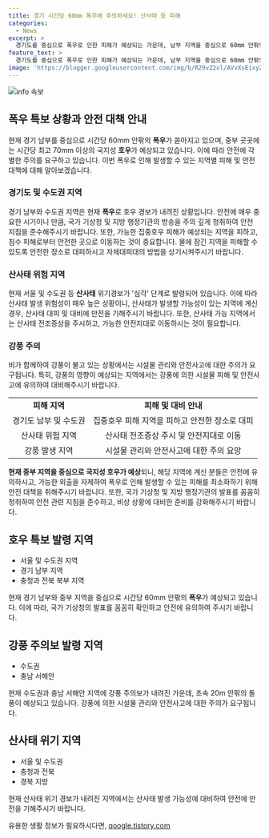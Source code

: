 ```yaml
---
title: 경기 시간당 60mm 폭우에 주의하세요! 산사태 등 피해
categories:
  - News
excerpt: >
  경기도를 중심으로 폭우로 인한 피해가 예상되는 가운데, 남부 지역을 중심으로 60mm 안팎의 폭우가 집중되고 있습니다. 중부 지방은 국지적으로 70mm 이상의 호우가 예상돼, 안전에 주의가 요구됩니다. 레이더 화면을 통해 보라색과 붉은색 구름이 주로 경기 남부에 위치해 있음을 확인할 수 있으며, 수도권과 전북, 영서지역에도 폭우가 계속되고 있습니다. 현재는 산사태 위험 경보가 심각 단계로 상향되고 있으며, 강풍에 대한 주의도 요망됩니다.
feature_text: >
  경기도를 중심으로 폭우로 인한 피해가 예상되는 가운데, 남부 지역을 중심으로 60mm 안팎의 폭우가 집중되고 있습니다. 중부 지방은 국지적으로 70mm 이상의 호우가 예상돼, 안전에 주의가 요구됩니다. 레이더 화면을 통해 보라색과 붉은색 구름이 주로 경기 남부에 위치해 있음을 확인할 수 있으며, 수도권과 전북, 영서지역에도 폭우가 계속되고 있습니다. 현재는 산사태 위험 경보가 심각 단계로 상향되고 있으며, 강풍에 대한 주의도 요망됩니다.
image: 'https://blogger.googleusercontent.com/img/b/R29vZ2xl/AVvXsEixyZcFfHzMRdzZMjFBmAUKJYCLCGyLL1o632UiGVXcaFdKo_bkvkuCioo0uUKlGfBVcT3P84aROyZIXSBEx3Aw5nCQ3pTgDom1WDC4m8eifvWiAmWEEVb4x6G_l8C0QH225ldMjyaFvpxGEBGNO37VmDTDMHGhJPq73UglMfDca1-0aw/s1600/blogspot.png'
---
```


<p><img src="https://blogger.googleusercontent.com/img/b/R29vZ2xl/AVvXsEixyZcFfHzMRdzZMjFBmAUKJYCLCGyLL1o632UiGVXcaFdKo_bkvkuCioo0uUKlGfBVcT3P84aROyZIXSBEx3Aw5nCQ3pTgDom1WDC4m8eifvWiAmWEEVb4x6G_l8C0QH225ldMjyaFvpxGEBGNO37VmDTDMHGhJPq73UglMfDca1-0aw/s1600/blogspot.png" alt="info 속보" /></p>

<h2 data-ke-size="size26">폭우 특보 상황과 안전 대책 안내</h2>

<p data-ke-size="size16">현재 경기 남부를 중심으로 시간당 60mm 안팎의 <b>폭우</b>가 쏟아지고 있으며, 중부 곳곳에는 시간당 최고 70mm 이상의 국지성 <b>호우</b>가 예상되고 있습니다. 이에 따라 안전에 각별한 주의를 요구하고 있습니다. 이번 폭우로 인해 발생할 수 있는 지역별 피해 및 안전 대책에 대해 알아보겠습니다.</p>

<h3>경기도 및 수도권 지역</h3>

<p data-ke-size="size16">경기 남부와 수도권 지역은 현재 <b>폭우</b>로 호우 경보가 내려진 상황입니다. 안전에 매우 중요한 시기이니 만큼, 국가 기상청 및 지방 행정기관의 방송을 주의 깊게 청취하여 안전 지침을 준수해주시기 바랍니다. 또한, 가능한 집중호우 피해가 예상되는 지역을 피하고, 침수 피해로부터 안전한 곳으로 이동하는 것이 중요합니다. 물에 잠긴 지역을 피해할 수 있도록 안전한 장소로 대피하시고 자체대피대의 방법을 상기시켜주시기 바랍니다.</p>

<h3>산사태 위험 지역</h3>

<p data-ke-size="size16">현재 서울 및 수도권 등 <b>산사태</b> 위기경보가 '심각' 단계로 발령되어 있습니다. 이에 따라 산사태 발생 위험성이 매우 높은 상황이니, 산사태가 발생할 가능성이 있는 지역에 계신 경우, 산사태 대피 및 대비에 만전을 기해주시기 바랍니다. 또한, 산사태 가능 지역에서는 산사태 전조증상을 주시하고, 가능한 안전지대로 이동하시는 것이 필요합니다. </p>

<h3>강풍 주의</h3>

<p data-ke-size="size16">비가 함께하여 강풍이 불고 있는 상황에서는 시설물 관리와 안전사고에 대한 주의가 요구됩니다. 특히, 강풍의 영향이 예상되는 지역에서는 강풍에 의한 시설물 피해 및 안전사고에 유의하여 대비해주시기 바랍니다. </p>

<table>
    <tbody>
        <tr>
            <td style="text-align: center; height: 17px;"><b>피해 지역</b></td>
            <td style="text-align: center; height: 17px;"><b>피해 및 대비 안내</b></td>
        </tr>
        <tr>
            <td style="text-align: center; height: 17px;">경기도 남부 및 수도권</td>
            <td style="text-align: center; height: 17px;">집중호우 피해 지역을 피하고 안전한 장소로 대피</td>
        </tr>
        <tr>
            <td style="text-align: center; height: 17px;">산사태 위험 지역</td>
            <td style="text-align: center; height: 17px;">산사태 전조증상 주시 및 안전지대로 이동</td>
        </tr>
        <tr>
            <td style="text-align: center; height: 17px;">강풍 발생 지역</td>
            <td style="text-align: center; height: 17px;">시설물 관리와 안전사고에 대한 주의 요망</td>
        </tr>
    </tbody>
</table>

<p data-ke-size="size16"><b>현재 중부 지역을 중심으로 국지성 호우가 예상</b>되니, 해당 지역에 계신 분들은 안전에 유의하시고, 가능한 외출을 자제하여 폭우로 인해 발생할 수 있는 피해를 최소화하기 위해 안전 대책을 취해주시기 바랍니다. 또한, 국가 기상청 및 지방 행정기관의 발표를 꼼꼼히 청취하여 안전 관련 지침을 준수하고, 비상 상황에 대비한 준비를 강화해주시기 바랍니다.</p>

<h2 data-ke-size="size26">호우 특보 발령 지역</h2>

<ul>
    <li>서울 및 수도권 지역</li>
    <li>경기 남부 지역</li>
    <li>충청과 전북 북부 지역</li>
</ul>

<p data-ke-size="size16">현재 경기 남부와 중부 지역을 중심으로 시간당 60mm 안팎의 <b>폭우</b>가 예상되고 있습니다. 이에 따라, 국가 기상청의 발표를 꼼꼼히 확인하고 안전에 유의하여 주시기 바랍니다.</p>

<h2 data-ke-size="size26">강풍 주의보 발령 지역</h2>

<ul>
    <li>수도권</li>
    <li>충남 서해안</li>
</ul>

<p data-ke-size="size16">현재 수도권과 충남 서해안 지역에 강풍 주의보가 내려진 가운데, 초속 20m 안팎의 돌풍이 예상되고 있습니다. 강풍에 의한 시설물 관리와 안전사고에 대한 주의가 요구됩니다.</p>

<h2 data-ke-size="size26">산사태 위기 지역</h2>

<ul>
    <li>서울 및 수도권</li>
    <li>충청과 전북</li>
    <li>경북 지방</li>
</ul>

<p data-ke-size="size16">현재 산사태 위기 경보가 내려진 지역에서는 산사태 발생 가능성에 대비하여 안전에 만전을 기해주시기 바랍니다.</p>
유용한 생활 정보가 필요하시다면, <a href="https://qoogle.tistory.com" rel="dofollow">qoogle.tistory.com</a>


